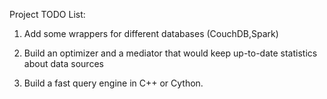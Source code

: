 Project TODO List:
  
  1. Add some wrappers for different databases (CouchDB,Spark)
  
  2. Build an optimizer and a mediator that would keep up-to-date statistics about data sources
  
  3. Build a fast query engine in C++ or Cython.
  
